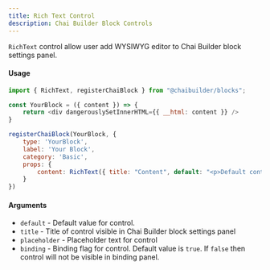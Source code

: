 ```yaml
---
title: Rich Text Control
description: Chai Builder Block Controls
---
```


`RichText` control allow user add WYSIWYG editor to Chai Builder block settings panel.

#### Usage

```js
import { RichText, registerChaiBlock } from "@chaibuilder/blocks";

const YourBlock = ({ content }) => {
    return <div dangerouslySetInnerHTML={{ __html: content }} />
}

registerChaiBlock(YourBlock, {
    type: 'YourBlock',
    label: 'Your Block',
    category: 'Basic',
    props: {
        content: RichText({ title: "Content", default: "<p>Default content</p><h1>Heading</h1>" })
    }
})

```


#### Arguments

- `default` - Default value for control.
- `title` - Title of control visible in Chai Builder block settings panel
- `placeholder` - Placeholder text for control
- `binding` - Binding flag for control. Default value is `true`. If `false` then control will not be visible in binding panel.
